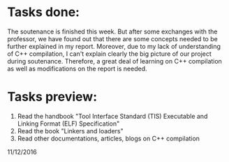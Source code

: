 # Tasks done:
The soutenance is finished this week. But after some exchanges with the professor,  we have found out that there are some concepts needed to be further explained in my report. Moreover, due to my lack of understanding of C++ compilation, I can't explain clearly the big picture of our project during soutenance. Therefore, a great deal of learning on C++ compilation as well as modifications on the report is needed.

# Tasks preview:
1. Read the handbook "Tool Interface Standard (TIS)
Executable and Linking Format (ELF)
Specification"
2. Read the book "Linkers and loaders"
3. Read other documentations, articles, blogs on C++ compilation

11/12/2016
